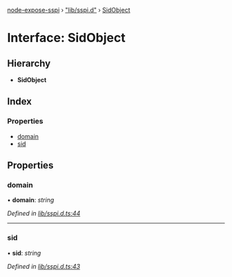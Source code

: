 [node-expose-sspi](../README.md) › ["lib/sspi.d"](../modules/_lib_sspi_d_.md) › [SidObject](_lib_sspi_d_.sidobject.md)

# Interface: SidObject

## Hierarchy

* **SidObject**

## Index

### Properties

* [domain](_lib_sspi_d_.sidobject.md#domain)
* [sid](_lib_sspi_d_.sidobject.md#sid)

## Properties

###  domain

• **domain**: *string*

*Defined in [lib/sspi.d.ts:44](https://github.com/jlguenego/node-expose-sspi/blob/70cc17a/lib/sspi.d.ts#L44)*

___

###  sid

• **sid**: *string*

*Defined in [lib/sspi.d.ts:43](https://github.com/jlguenego/node-expose-sspi/blob/70cc17a/lib/sspi.d.ts#L43)*
